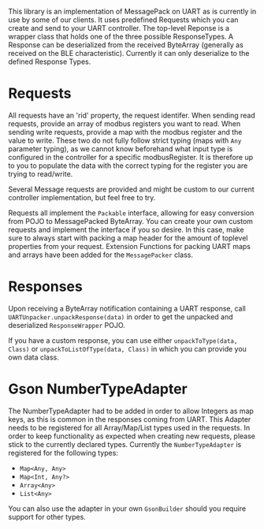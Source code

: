 This library is an implementation of MessagePack on UART as is currently in use by some of our clients. 
It uses predefined Requests which you can create and send to your UART controller. 
The top-level Reponse is a wrapper class that holds one of the three possible ResponseTypes. 
A Response can be deserialized from the received ByteArray (generally as received on the BLE characteristic). 
Currently it can only deserialize to the defined Response Types.

# Requests

All requests have an 'rid' property, the request identifer. 
When sending read requests, provide an array of modbus registers you want to read. 
When sending write requests, provide a map with the modbus register and the value to write. 
These two do not fully follow strict typing (maps with `Any` parameter typing), as we cannot know beforehand what input type is configured in the controller for a specific modbusRegister. 
It is therefore up to you to populate the data with the correct typing for the register you are trying to read/write. 

Several Message requests are provided and might be custom to our current controller implementation, but feel free to try.

Requests all implement the `Packable` interface, allowing for easy conversion from POJO to MessagePacked ByteArray. 
You can create your own custom requests and implement the interface if you so desire. 
In this case, make sure to always start with packing a map header for the amount of toplevel properties from your request. 
Extension Functions for packing UART maps and arrays have been added for the `MessagePacker` class.

# Responses

Upon receiving a ByteArray notification containing a UART response, call
`UARTUnpacker.unpackResponse(data)`
in order to get the unpacked and deserialized `ResponseWrapper` POJO. 

If you have a custom response, you can use either 
`unpackToType(data, Class)` or `unpackToListOfType(data, Class)`
in which you can provide you own data class. 

# Gson NumberTypeAdapter

The NumberTypeAdapter had to be added in order to allow Integers as map keys, as this is common in the responses coming from UART. 
This Adapter needs to be registered for all Array/Map/List types used in the requests. 
In order to keep functionality as expected when creating new requests, please stick to the currently declared types.
Currently the `NumberTypeAdapter` is registered for the following types:
  - `Map<Any, Any>`
  - `Map<Int, Any?>`
  - `Array<Any>`
  - `List<Any>`
  
You can also use the adapter in your own `GsonBuilder` should you require support for other types. 
